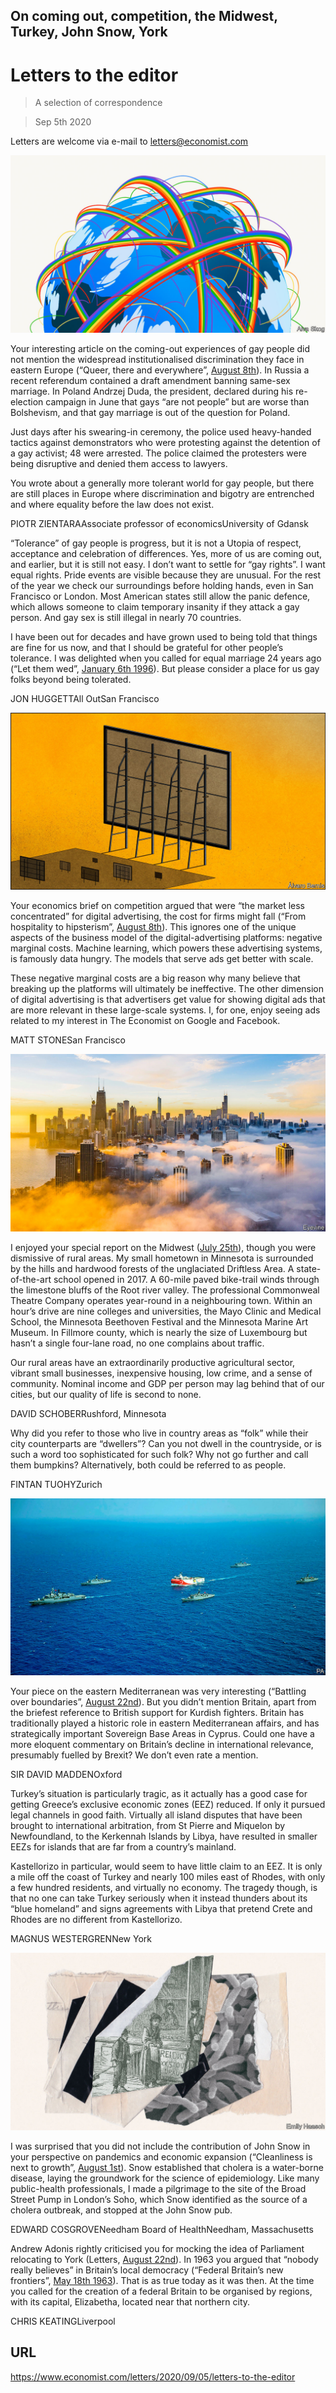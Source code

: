 ## On coming out, competition, the Midwest, Turkey, John Snow, York

# Letters to the editor

> A selection of correspondence

> Sep 5th 2020

Letters are welcome via e-mail to [letters@economist.com](https://www.economist.com/mailto:letters@economist.com)



![](./images/20200808_IRD002_0.jpg)

Your interesting article on the coming-out experiences of gay people did not mention the widespread institutionalised discrimination they face in eastern Europe (“Queer, there and everywhere”, [August 8th](https://www.economist.com//international/2020/08/08/how-the-internet-is-changing-the-experience-of-coming-out)). In Russia a recent referendum contained a draft amendment banning same-sex marriage. In Poland Andrzej Duda, the president, declared during his re-election campaign in June that gays “are not people” but are worse than Bolshevism, and that gay marriage is out of the question for Poland.

Just days after his swearing-in ceremony, the police used heavy-handed tactics against demonstrators who were protesting against the detention of a gay activist; 48 were arrested. The police claimed the protesters were being disruptive and denied them access to lawyers.

You wrote about a generally more tolerant world for gay people, but there are still places in Europe where discrimination and bigotry are entrenched and where equality before the law does not exist.

PIOTR ZIENTARAAssociate professor of economicsUniversity of Gdansk

“Tolerance” of gay people is progress, but it is not a Utopia of respect, acceptance and celebration of differences. Yes, more of us are coming out, and earlier, but it is still not easy. I don’t want to settle for “gay rights”. I want equal rights. Pride events are visible because they are unusual. For the rest of the year we check our surroundings before holding hands, even in San Francisco or London. Most American states still allow the panic defence, which allows someone to claim temporary insanity if they attack a gay person. And gay sex is still illegal in nearly 70 countries.

I have been out for decades and have grown used to being told that things are fine for us now, and that I should be grateful for other people’s tolerance. I was delighted when you called for equal marriage 24 years ago (“Let them wed”, [January 6th 1996](https://www.economist.com//news/2014/10/10/let-them-wed)). But please consider a place for us gay folks beyond being tolerated.

JON HUGGETTAll OutSan Francisco



![](./images/20200808_SBD001.jpg)

Your economics brief on competition argued that were “the market less concentrated” for digital advertising, the cost for firms might fall (“From hospitality to hipsterism”, [August 8th](https://www.economist.com//schools-brief/2020/08/08/what-more-should-antitrust-be-doing)). This ignores one of the unique aspects of the business model of the digital-advertising platforms: negative marginal costs. Machine learning, which powers these advertising systems, is famously data hungry. The models that serve ads get better with scale.

These negative marginal costs are a big reason why many believe that breaking up the platforms will ultimately be ineffective. The other dimension of digital advertising is that advertisers get value for showing digital ads that are more relevant in these large-scale systems. I, for one, enjoy seeing ads related to my interest in The Economist on Google and Facebook.

MATT STONESan Francisco



![](./images/20200725_SRP009.jpg)

I enjoyed your special report on the Midwest ([July 25th](https://www.economist.com//special-report/2020/07/23/a-region-with-outsized-punch)), though you were dismissive of rural areas. My small hometown in Minnesota is surrounded by the hills and hardwood forests of the unglaciated Driftless Area. A state-of-the-art school opened in 2017. A 60-mile paved bike-trail winds through the limestone bluffs of the Root river valley. The professional Commonweal Theatre Company operates year-round in a neighbouring town. Within an hour’s drive are nine colleges and universities, the Mayo Clinic and Medical School, the Minnesota Beethoven Festival and the Minnesota Marine Art Museum. In Fillmore county, which is nearly the size of Luxembourg but hasn’t a single four-lane road, no one complains about traffic.

Our rural areas have an extraordinarily productive agricultural sector, vibrant small businesses, inexpensive housing, low crime, and a sense of community. Nominal income and GDP per person may lag behind that of our cities, but our quality of life is second to none.

DAVID SCHOBERRushford, Minnesota

Why did you refer to those who live in country areas as “folk” while their city counterparts are “dwellers”? Can you not dwell in the countryside, or is such a word too sophisticated for such folk? Why not go further and call them bumpkins? Alternatively, both could be referred to as people.

FINTAN TUOHYZurich



![](./images/20200822_IRP001.jpg)

Your piece on the eastern Mediterranean was very interesting (“Battling over boundaries”, [August 22nd](https://www.economist.com//international/2020/08/22/a-row-between-turkey-and-greece-over-gas-is-raising-tension-in-the-eastern-mediterranean)). But you didn’t mention Britain, apart from the briefest reference to British support for Kurdish fighters. Britain has traditionally played a historic role in eastern Mediterranean affairs, and has strategically important Sovereign Base Areas in Cyprus. Could one have a more eloquent commentary on Britain’s decline in international relevance, presumably fuelled by Brexit? We don’t even rate a mention.

SIR DAVID MADDENOxford

Turkey’s situation is particularly tragic, as it actually has a good case for getting Greece’s exclusive economic zones (EEZ) reduced. If only it pursued legal channels in good faith. Virtually all island disputes that have been brought to international arbitration, from St Pierre and Miquelon by Newfoundland, to the Kerkennah Islands by Libya, have resulted in smaller EEZs for islands that are far from a country’s mainland.

Kastellorizo in particular, would seem to have little claim to an EEZ. It is only a mile off the coast of Turkey and nearly 100 miles east of Rhodes, with only a few hundred residents, and virtually no economy. The tragedy though, is that no one can take Turkey seriously when it instead thunders about its “blue homeland” and signs agreements with Libya that pretend Crete and Rhodes are no different from Kastellorizo.

MAGNUS WESTERGRENNew York



![](./images/20200801_BKD001.jpg)

I was surprised that you did not include the contribution of John Snow in your perspective on pandemics and economic expansion (“Cleanliness is next to growth”, [August 1st](https://www.economist.com//books-and-arts/2020/08/01/how-hand-washing-explains-economic-expansion)). Snow established that cholera is a water-borne disease, laying the groundwork for the science of epidemiology. Like many public-health professionals, I made a pilgrimage to the site of the Broad Street Pump in London’s Soho, which Snow identified as the source of a cholera outbreak, and stopped at the John Snow pub.

EDWARD COSGROVENeedham Board of HealthNeedham, Massachusetts

Andrew Adonis rightly criticised you for mocking the idea of Parliament relocating to York (Letters, [August 22nd](https://www.economist.com//letters/2020/08/22/letters-to-the-editor)). In 1963 you argued that “nobody really believes” in Britain’s local democracy (“Federal Britain’s new frontiers”, [May 18th 1963](https://www.economist.com/https://docs.google.com/gview?embedded=true&url=https://media.economist.com/sites/default/files/pdfs/editorial_links/York_Parliament.pdf)). That is as true today as it was then. At the time you called for the creation of a federal Britain to be organised by regions, with its capital, Elizabetha, located near that northern city.

CHRIS KEATINGLiverpool

## URL

https://www.economist.com/letters/2020/09/05/letters-to-the-editor
